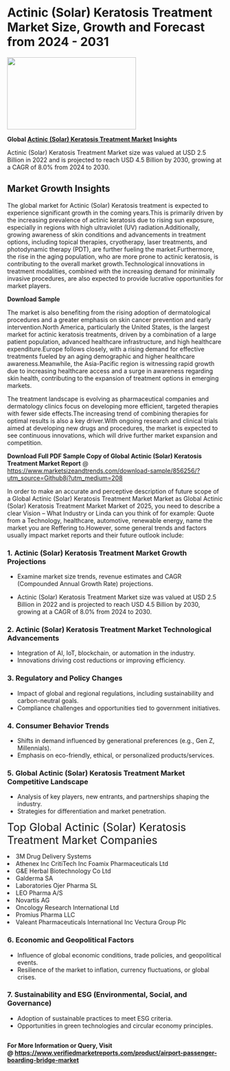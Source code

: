 <H1>Actinic (Solar) Keratosis Treatment Market Size, Growth and Forecast from 2024 - 2031</H1><img class="aligncenter size-medium wp-image-584254" src="https://thirdeyenews.in/wp-content/uploads/2024/09/Global-Market-Research-300x168.jpeg" alt="" width="300" height="168" /><p><strong>Global&nbsp;<a href="https://www.marketsizeandtrends.com/download-sample/856256/?utm_source=Github8j?utm_medium=208">Actinic (Solar) Keratosis Treatment Market</a> Insights</strong></p><p>Actinic (Solar) Keratosis Treatment Market size was valued at USD 2.5 Billion in 2022 and is projected to reach USD 4.5 Billion by 2030, growing at a CAGR of 8.0% from 2024 to 2030.</p><p><h2>Market Growth Insights</h2> <p>The global market for Actinic (Solar) Keratosis treatment is expected to experience significant growth in the coming years.This is primarily driven by the increasing prevalence of actinic keratosis due to rising sun exposure, especially in regions with high ultraviolet (UV) radiation.Additionally, growing awareness of skin conditions and advancements in treatment options, including topical therapies, cryotherapy, laser treatments, and photodynamic therapy (PDT), are further fueling the market.Furthermore, the rise in the aging population, who are more prone to actinic keratosis, is contributing to the overall market growth.Technological innovations in treatment modalities, combined with the increasing demand for minimally invasive procedures, are also expected to provide lucrative opportunities for market players.</p> <p><strong>Download Sample</strong></p> <p>The market is also benefiting from the rising adoption of dermatological procedures and a greater emphasis on skin cancer prevention and early intervention.North America, particularly the United States, is the largest market for actinic keratosis treatments, driven by a combination of a large patient population, advanced healthcare infrastructure, and high healthcare expenditure.Europe follows closely, with a rising demand for effective treatments fueled by an aging demographic and higher healthcare awareness.Meanwhile, the Asia-Pacific region is witnessing rapid growth due to increasing healthcare access and a surge in awareness regarding skin health, contributing to the expansion of treatment options in emerging markets.</p> <p>The treatment landscape is evolving as pharmaceutical companies and dermatology clinics focus on developing more efficient, targeted therapies with fewer side effects.The increasing trend of combining therapies for optimal results is also a key driver.With ongoing research and clinical trials aimed at developing new drugs and procedures, the market is expected to see continuous innovations, which will drive further market expansion and competition.</p> <p><span class=""><strong>Download Full PDF Sample Copy of Global Actinic (Solar) Keratosis Treatment Market Report</strong> @ <a href="https://www.marketsizeandtrends.com/download-sample/856256/?utm_source=Github8j?utm_medium=208" target="_blank">https://www.marketsizeandtrends.com/download-sample/856256/?utm_source=Github8j?utm_medium=208</a></span></p><p>In order to make an accurate and perceptive description of future scope of a Global&nbsp;Actinic (Solar) Keratosis Treatment Market Market as Global&nbsp;Actinic (Solar) Keratosis Treatment Market Market of 2025, you need to describe a clear Vision &ndash; What Industry or Linda can you think of for example: Quote from a Technology, healthcare, automotive, renewable energy, name the market you are Reffering to.However, some general trends and factors usually impact market reports and their future outlook include:</p><h3>1.&nbsp;<strong>Actinic (Solar) Keratosis Treatment Market Growth Projections</strong></h3><ul><li>Examine market size trends, revenue estimates and CAGR (Compounded Annual Growth Rate) projections.</li><li><p>Actinic (Solar) Keratosis Treatment Market size was valued at USD 2.5 Billion in 2022 and is projected to reach USD 4.5 Billion by 2030, growing at a CAGR of 8.0% from 2024 to 2030.</p></li></ul><h3>2.&nbsp;<strong>Actinic (Solar) Keratosis Treatment Market Technological Advancements</strong></h3><ul><li>Integration of AI, IoT, blockchain, or automation in the industry.</li><li>Innovations driving cost reductions or improving efficiency.</li></ul><h3>3.&nbsp;<strong>Regulatory and Policy Changes</strong></h3><ul><li>Impact of global and regional regulations, including sustainability and carbon-neutral goals.</li><li>Compliance challenges and opportunities tied to government initiatives.</li></ul><h3>4.&nbsp;<strong>Consumer Behavior Trends</strong></h3><ul><li>Shifts in demand influenced by generational preferences (e.g., Gen Z, Millennials).</li><li>Emphasis on eco-friendly, ethical, or personalized products/services.</li></ul><h3>5.&nbsp;<strong>Global Actinic (Solar) Keratosis Treatment Market Competitive Landscape</strong></h3><ul><li>Analysis of key players, new entrants, and partnerships shaping the industry.</li><li>Strategies for differentiation and market penetration.</li></ul><p data-pm-slice="1 1 []"><span style="color: inherit; font-family: inherit; font-size: 25px;">Top Global Actinic (Solar) Keratosis Treatment Market Companies</span></p><div class="" data-test-id=""><p><li>3M Drug Delivery Systems</li><li> Athenex Inc CritiTech Inc Foamix Pharmaceuticals Ltd</li><li> G&E Herbal Biotechnology Co Ltd</li><li> Galderma SA</li><li> Laboratories Ojer Pharma SL</li><li> LEO Pharma A/S</li><li> Novartis AG</li><li> Oncology Research International Ltd</li><li> Promius Pharma LLC</li><li> Valeant Pharmaceuticals International Inc Vectura Group Plc</li></p></div><h3>6.&nbsp;<strong>Economic and Geopolitical Factors</strong></h3><ul><li>Influence of global economic conditions, trade policies, and geopolitical events.</li><li>Resilience of the market to inflation, currency fluctuations, or global crises.</li></ul><h3>7.&nbsp;<strong>Sustainability and ESG (Environmental, Social, and Governance)</strong></h3><ul><li>Adoption of sustainable practices to meet ESG criteria.</li><li>Opportunities in green technologies and circular economy principles.</li></ul><h2><strong style="font-size: 14px;">For More Information or Query, Visit @&nbsp;</strong><a style="background-color: #ffffff; font-size: 14px;" href="https://www.marketsizeandtrends.com/report/actinic-solar-keratosis-treatment-market/" target="_blank">https://www.verifiedmarketreports.com/product/airport-passenger-boarding-bridge-market</a></h2>